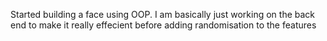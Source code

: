 Started building a face using OOP. I am basically just working on the back end to make it really effecient before adding randomisation to the features 